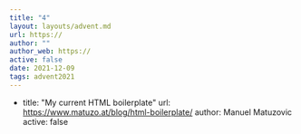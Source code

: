 ```yaml
---
title: "4"
layout: layouts/advent.md
url: https://
author: ""
author_web: https://
active: false
date: 2021-12-09
tags: advent2021
---
```

  - title: "My current HTML boilerplate"
    url: https://www.matuzo.at/blog/html-boilerplate/
    author: Manuel Matuzovic
    active: false